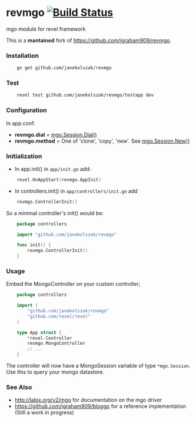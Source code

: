 revmgo [![Build Status](https://travis-ci.org/janekolszak/revmgo.svg?branch=master)](https://travis-ci.org/janekolszak/revmgo)
======
mgo module for revel framework

This is a **mantained** fork of https://github.com/jgraham909/revmgo.

### Installation
``` bash
    go get github.com/janekolszak/revmgo
```
### Test
``` bash
    revel test github.com/janekolszak/revmgo/testapp dev
```
### Configuration
In app.conf:
- **revmgo.dial** = [mgo.Session.Dial()](http://godoc.org/labix.org/v2/mgo#Dial)
- **revmgo.method** = One of 'clone', 'copy', 'new'. See [mgo.Session.New()](http://godoc.org/labix.org/v2/mgo#Session.New)

### Initialization
- In app.init() in `app/init.go` add:
``` go
    revel.OnAppStart(revmgo.AppInit)
```

- In controllers.init() in `app/controllers/init.go` add
``` go
    revmgo.ControllerInit()
```
So a minimal controller's init() would be:

``` go
    package controllers

    import "github.com/janekolszak/revmgo"

    func init() {
        revmgo.ControllerInit()
    }
```

### Usage
Embed the MongoController on your custom controller;
``` go
    package controllers

    import (
        "github.com/janekolszak/revmgo"
        "github.com/revel/revel"
    )

    type App struct {
        *revel.Controller
        revmgo.MongoController
  		// ...
  	}
```
The controller will now have a MongoSession variable of type `*mgo.Session`. Use this to query your mongo datastore.

### See Also

*  http://labix.org/v2/mgo for documentation on the mgo driver
*  https://github.com/jgraham909/bloggo for a reference implementation (Still a work in progress)


